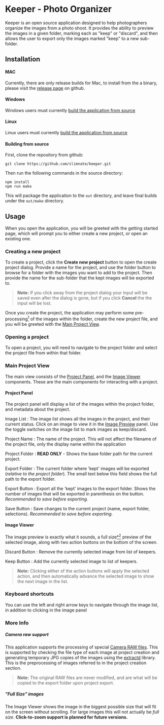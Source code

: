 # Keeper - Photo Organizer
Keeper is an open source application designed to help photographers organize the images from a photo shoot. It provides the ability to preview the images in a given folder, marking each as "keep" or "discard", and then allows the user to export only the images marked "keep" to a new sub-folder.

## Installation

#### MAC
Currently, there are only release builds for Mac, to install from the a binary, please visit the [release page](https://github.com/slimnate/keeper/releases) on github.

#### Windows
Windows users must currently [build the application from source](#building-from-source)

#### Linux
Linux users must currently [build the application from source](#building-from-source)

#### Building from source
First, clone the repository from github:
```
git clone https://github.com/slimnate/keeper.git
```

Then run the following commands in the source directory:

```
npm install
npm run make
```

This will package the application to the `out` directory, and leave final builds under the `out/make` directory.

## Usage

When you open the application, you will be greeted with the getting started page, which will prompt you to either create a new project, or open an existing one.

### Creating a new project
To create a project, click the **Create new project** button to open the create project dialog. Provide a name for the project, and use the folder button to browse for a folder with the images you want to add to the project. Then provide the name for the sub-folder that the kept images will be exported to.

> **Note:** If you click away from the project dialog your input will be saved even after the dialog is gone, but if you click **Cancel** the the input will be lost.

Once you create the project, the application may perform some pre-processing[<sup>1<sup>](#camera-raw-support) of the images within the folder, create the new project file, and you will be greeted with the [Main Project View](#main-project-view).

### Opening a project
To open a project, you will need to navigate to the project folder and select the project file from within that folder.

### Main Project View
The main view consists of the [Project Panel](#project-panel), and the [Image Viewer](#image-viewer) components. These are the main components for interacting with a project.

#### Project Panel
The project panel will display a list of the images within the project folder, and metadata about the project.

Image List
: The image list shows all the images in the project, and their current status. Click on an image to view it in the [Image Preview](#image-preview) panel. Use the toggle switches on the image list to mark images as keep/discard.

Project Name
: The name of the project. This will not affect the filename of the project file, only the display name within the application

Project Folder
: **READ ONLY** - Shows the base folder path for the current project.

Export Folder
: The current folder where 'kept' images will be exported (_relative to the project folder_). The small text below this field shows the full path to the export folder.

Export Button
: Export all the 'kept' images to the export folder. Shows the number of images that will be exported in parenthesis on the button. _Recommended to save before exporting._

Save Button
: Save changes to the current project (name, export folder, selections). _Recommended to save before exporting._

#### Image Viewer
The image preview is exactly what it sounds, a full size[*<sup>2</sup>](#full-size-images) preview of the selected image, along with two action buttons on the bottom of the screen.

Discard Button
: Remove the currently selected image from list of keepers.

Keep Button
: Add the currently selected image to list of keepers.

> **Note:** Clicking either of the action buttons will apply the selected action, and then automatically advance the selected image to show the next image in the list.

### Keyboard shortcuts

You can use the left and right arrow keys to navigate through the image list, in addition to clicking in the image panel

### More Info

##### Camera raw support
This application supports the processing of special [Camera RAW files](https://fileinfo.com/filetypes/camera_raw). This is supported by checking the file type of each image at project creation and generating temporary JPG copies of the images using the [extractd](https://www.npmjs.com/package/extractd) library. This is the preprocessing of images referred to in the project creation section.

> **Note:** The original RAW files are never modified, and are what will be copied to the export folder upon project export.

##### "Full Size" images
The Image Viewer shows the image in the biggest possible size that will fit on the screen without scrolling. For large images this will not actually be _full size_. **Click-to-zoom support is planned for future versions.**